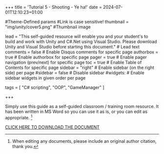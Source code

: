 +++
title = 'Tutorial 5 - Shooting - Ye ha!'
date = 2024-07-01T12:10:23+01:00

#Theme-Defined params
#Link is case sensitive!
thumbnail = "img/unity/cover5.png" #Thumbnail image

lead = "This self-guided resource will enable you and your student's to build and work with Unity and C#.Net using Visual Studio.  Please download Unity and Visual Studio before starting this document." # Lead text
comments = false # Enable Disqus comments for specific page
authorbox = true # Enable authorbox for specific page
pager = true # Enable pager navigation (prev/next) for specific page
toc = true # Enable Table of Contents for specific page
sidebar = "right" # Enable sidebar (on the right side) per page
#sidebar = false # Disable sidebar 
#widgets: # Enable sidebar widgets in given order per page


tags = [ "C# scripting", "OOP", "GameManager" ]

+++

<!-- #How to quickly get a winforms app up and running-->
Simply use this guide as a self-guided classroom / training room resource.  It has been written in MS Word so you can use it as is, or you can edit  as appropriate. [^*]

[CLICK HERE TO DOWNLOAD THE DOCUMENT](https://drive.google.com/drive/folders/11Q4ADi14InBqDrAFQbcHbRTpnsFkp2OU?usp=sharing)

[^*]: When editing any documents, please include an original author citation, thank you. 




